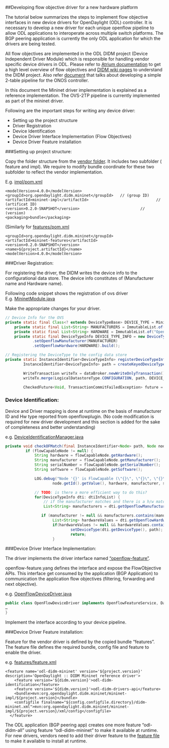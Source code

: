 ##Developing flow objective driver for a new hardware platform

The tutorial below summarizes the steps to implement flow objective interfaces in new device drivers for OpenDaylight (ODL) controller. It is necessary to develop a new driver for each unique openflow pipeline to allow ODL applications to interoperate across multiple switch platforms. The BGP peering application is currently the only ODL application for which the drivers are being tested.

All flow objectives are implemented in the ODL DIDM project (Device Independent Driver Module) which is responsible for handling vendor specific device drivers in ODL.  Please refer to [Atrium documentation](https://groups.opensourcesdn.org/wg/Atrium/document/45) to get a high level overview of flow objectives and [DIDM wiki pages](https://wiki.opendaylight.org/view/DIDM:Main) to understand the DIDM project. Also refer [document](https://groups.opensourcesdn.org/wg/Atrium/document/23) that talks about developing a simple 2-table pipeline for the ONOS controller.

In this document the Mininet driver implementation is explained as a reference implementation. The OVS-2TP pipeline is currently implemented as part of the mininet driver.

Following are the important steps for writing any device driver:
  * Setting up the project structure
  * Driver Registration
  * Device Identification
  * Device Driver Interface Implementation (Flow Objectives)
  * Device Driver Feature installation

###Setting up project structure:

Copy the folder structure from the [vendor folder](https://github.com/openflowsdn/atrium/tree/master/didm/vendor). It includes two subfolder ( feature and impl). We require to modify bundle coordinate for these two subfolder to reflect the vendor implementation.

E.g. [impl/pom.xml](https://github.com/openflowsdn/atrium/blob/master/didm/vendor/mininet/impl/pom.xml )
```
<modelVersion>4.0.0</modelVersion>
<groupId>org.opendaylight.didm.mininet</groupId>   // (group ID)
<artifactId>mininet-impl</artifactId>                              // (artificat ID)
<version>0.2.0-SNAPSHOT</version>                           //  (version)
<packaging>bundle</packaging>
```
(Similarly for [features/pom.xml](https://github.com/openflowsdn/atrium/blob/master/didm/vendor/mininet/features/pom.xml)
```
<groupId>org.opendaylight.didm.mininet</groupId>
<artifactId>mininet-features</artifactId>
<version>0.2.0-SNAPSHOT</version>
<name>${project.artifactId}</name>
<modelVersion>4.0.0</modelVersion>
```
###Driver Registration:

For registering the driver, the DIDM writes the device info to the configurational data store. The device info constitutes of (Manufacturer name and Hardware name).

Following code snippet shows the registration of ovs driver  
E.g. [MininetModule.java](https://github.com/openflowsdn/atrium/blob/master/didm/vendor/mininet/impl/src/main/java/org/opendaylight/yang/gen/v1/urn/opendaylight/params/xml/ns/yang/didm/vendor/mininet/rev150211/MininetModule.java )

Make the appropriate changes for your driver.

```java
// Device Info for the OVS
private static final Class<? extends DeviceTypeBase> DEVICE_TYPE = MininetDeviceType.class;
    private static final List<String> MANUFACTURERS = ImmutableList.of("Nicira, Inc.");
    private static final List<String> HARDWARE = ImmutableList.of("Open vSwitch");
    private static final DeviceTypeInfo DEVICE_TYPE_INFO = new DeviceTypeInfoBuilder().setDeviceType(DEVICE_TYPE)
            .setOpenflowManufacturer(MANUFACTURER)
            .setOpenflowHardware(HARDWARE).build();

// Registering the DeviceType to the config data store
private static InstanceIdentifier<DeviceTypeInfo> registerDeviceTypeInfo(DataBroker dataBroker) {
        InstanceIdentifier<DeviceTypeInfo> path = createKeyedDeviceTypeInfoPath(DEVICE_TYPE);

        WriteTransaction writeTx = dataBroker.newWriteOnlyTransaction();
        writeTx.merge(LogicalDatastoreType.CONFIGURATION, path, DEVICE_TYPE_INFO, true);

        CheckedFuture<Void, TransactionCommitFailedException> future = writeTx.submit();
```

### Device Identification:

Device and Driver mapping is done at runtime on the basis of manufacturer ID and Hw type reported from openflowplugin. (No code modification is required for new driver development and this section is added for the sake of completeness and better understanding)

e.g.
[DeviceIdentificationManager.java](https://github.com/openflowsdn/atrium/blob/master/didm/identification/impl/src/main/java/org/opendaylight/didm/identification/impl/DeviceIdentificationManager.java )

```java
private void checkOFMatch(final InstanceIdentifier<Node> path, Node node, FlowCapableNode flowCapableNode, List<DeviceTypeInfo> dtiInfoList ){
    	 if (flowCapableNode != null) {
             String hardware = flowCapableNode.getHardware();
             String manufacturer = flowCapableNode.getManufacturer();
             String serialNumber = flowCapableNode.getSerialNumber();
             String software = flowCapableNode.getSoftware();

             LOG.debug("Node '{}' is FlowCapable (\"{}\", \"{}\", \"{}\", \"{}\")",
                     node.getId().getValue(), hardware, manufacturer, serialNumber, software);

             // TODO: is there a more efficient way to do this?
             for(DeviceTypeInfo dti: dtiInfoList) {
                 // if the manufacturer matches and there is a h/w match
                 List<String> manufacturers = dti.getOpenflowManufacturer();                 

                if (manufacturer != null && manufacturers.contains(manufacturer)) {
                     List<String> hardwareValues = dti.getOpenflowHardware();
                     if(hardwareValues != null && hardwareValues.contains(hardware)) {
                             setDeviceType(dti.getDeviceType(), path);
                             return;
                     }

```



###Device Driver Interface Implementation:

The driver implements the driver interface named [“openflow-feature”](https://github.com/openflowsdn/atrium/blob/master/didm/drivers/api/src/main/yang/openflow-feature.yang ).

openflow-feature.yang defines the interface and expose the FlowObjective APIs. This interface get consumed by the application (BGP Application) to communication the application flow objectives (filtering, forwarding  and next objective).

e.g.
[OpenFlowDeviceDriver.java](https://github.com/openflowsdn/atrium/blob/master/didm/vendor/mininet/impl/src/main/java/org/opendaylight/didm/vendor/mininet/OpenFlowDeviceDriver.java )
```java
public class OpenFlowDeviceDriver implements OpenflowFeatureService, DataChangeListener, AutoCloseable {
…
}
```

Implement the interface according to your device pipeline.

###Device Driver Feature installation:

Feature for the vendor driver is defined by the copied bundle “features”. The feature file defines the required bundle, config file and feature to enable the driver.

e.g. [features/feature.xml](https://github.com/openflowsdn/atrium/blob/master/didm/vendor/mininet/features/src/main/features/features.xml )
```
<feature name='odl-didm-mininet' version='${project.version}' description='OpenDaylight :: DIDM Mininet reference driver'>
    <feature version='${didm.version}'>odl-didm-identification</feature>
    <feature version='${didm.version}'>odl-didm-drivers-api</feature>
    <bundle>mvn:org.opendaylight.didm.mininet/mininet-impl/${project.version}</bundle>
    <configfile finalname="${config.configfile.directory}/didm-mininet.xml">mvn:org.opendaylight.didm.mininet/mininet-impl/${project.version}/xml/config</configfile>
  </feature>
```

The ODL application (BGP peering app) creates one more feature “odl-didm-all” using feature “odl-didm-mininet” to make it available at runtime. For new drivers, vendors need to add their driver feature to the [feature file](https://github.com/openflowsdn/atrium/blob/master/features/src/main/features/features.xml) to make it available to install at runtime.
